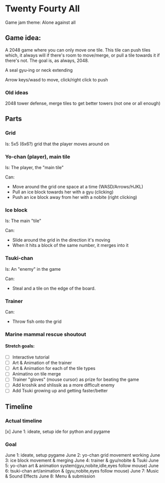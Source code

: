# Twenty Fourty All

Game jam theme: Alone against all

## Game idea:

A 2048 game where you can only move one tile. This tile can push tiles
which, it always will if there's room to move/merge, or pull a tile towards 
it if there's not. The goal is, as always, 2048.

A seal gyu-ing or neck extending

Arrow keys/wasd to move, click/right click to push

### Old ideas

2048 tower defense, merge tiles to get better towers (not one or all enough)

## Parts

### Grid

Is: 5x5 (6x6?) grid that the player moves around on

### Yo-chan (player), main tile

Is: The player, the "main tile"

Can:
 - Move around the grid one space at a time (WASD/Arrows/HJKL)
 - Pull an ice block towards her with a gyu (clicking)
 - Push an ice block away from her with a nobite (right clicking)

### Ice block

Is: The main "tile"

Can: 
 - Slide around the grid in the direction it's moving
 - When it hits a block of the same number, it merges into it

### Tsuki-chan

Is: An "enemy" in the game

Can:
 - Steal and a tile on the edge of the board.

### Trainer

Can:
 - Throw fish onto the grid

### Marine mammal rescue shoutout

#### Stretch goals:

 - [ ] Interactive tutorial
 - [ ] Art & Animation of the trainer
 - [ ] Art & Animation for each of the tile types
 - [ ] Animatino on tile merge
 - [ ] Trainer "gloves" (mouse cursor) as prize for beating the game
 - [ ] Add kroshik and shlissik as a more difficult enemy
 - [ ] Add Tsuki growing up and getting faster/better

## Timeline

### Actual timeline

[x] June 1: ideate, setup ide for python and pygame

### Goal

June 1: ideate, setup pygame
June 2: yo-chan grid movement working
June 3: ice block movement & merging
June 4: trainer & gyu/nobite & Tsuki
June 5: yo-chan art & animation system(gyu,nobite,idle,eyes follow mouse)
June 6: tsuki-chan art/animation & (gyu,nobite,eyes follow mouse)
June 7: Music & Sound Effects
June 8: Menu & submission

